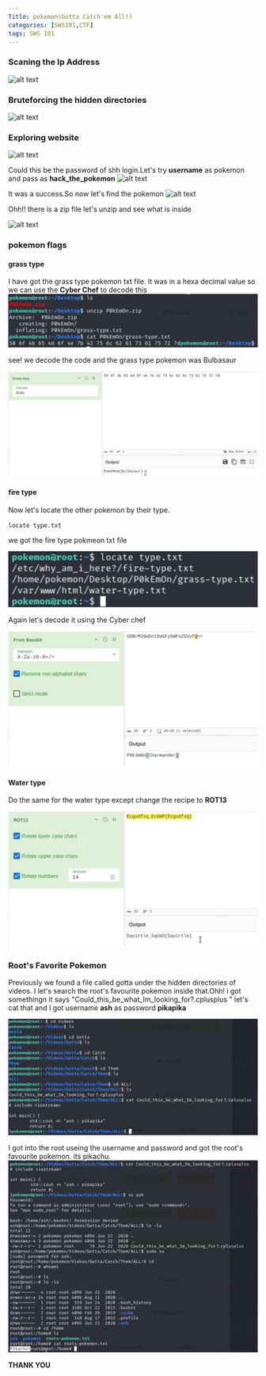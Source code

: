 ```yaml
---
Title: pokemon(Gotta Catch'em All!)
categories: [SWS101,CTF]
tags: SWS 101
---
```

### Scaning the Ip Address

![alt text](<../Image/CTF/pokemon/Screenshot 2024-06-06 at 11.55.28 AM.png>) 

### Bruteforcing the hidden directories
![alt text](<../Image/CTF/pokemon/Screenshot 2024-06-06 at 12.04.57 PM.png>) 

### Exploring website
![alt text](<../Image/CTF/pokemon/Screenshot 2024-06-06 at 11.55.50 AM.png>) 

Could this be the password of shh login.Let's try **username** as pokemon and pass as **hack_the_pokemon**
![alt text](<../Image/CTF/pokemon/Screenshot 2024-06-06 at 12.39.08 PM.png>)

It was a success.So now let's find the pokemon
![alt text](<../Image/CTF/pokemon/Screenshot 2024-06-06 at 12.25.33 PM.png>) 

Ohh!! there is a zip file let's unzip and see what is inside

![alt text](<../Image/CTF/pokemon/Screenshot 2024-06-06 at 12.33.15 PM.png>)

### pokemon flags 
#### grass type 
I have got the grass type pokemon txt file. It was in a hexa decimal value so we can use the **Cyber Chef** to decode this 
![text](../Image/CTF/pokemon/grass.png) 

see! we decode the code and the grass type pokemon was Bulbasaur

![text](../Image/CTF/pokemon/grasspass.png)

#### fire type
Now let's locate the other pokemon by their type.

    locate type.txt

we got the fire type pokmeon txt file 

![alt text](../Image/CTF/pokemon/fire.png)

Again let's decode it using the Cyber chef 

![alt text](../Image/CTF/pokemon/firepass.png)

#### Water type
Do the same for the water type except change the recipe to **ROT13**

![alt text](../Image/CTF/pokemon/water.png)

### Root's Favorite Pokemon
Previously we found a file called gotta under the hidden directories of videos. I let's search the root's favourite pokemon inside that.Ohh! i got somethingn it says "Could_this_be_what_Im_looking_for?.cplusplus
" let's cat that and I got username **ash** as password **pikapika**

![alt text](../Image/CTF/pokemon/Gotta.png)

I got into the root useing the username and password and got the root's favourite pokemon. its pikachu.
![alt text](../Image/CTF/pokemon/root.png)

**THANK YOU**